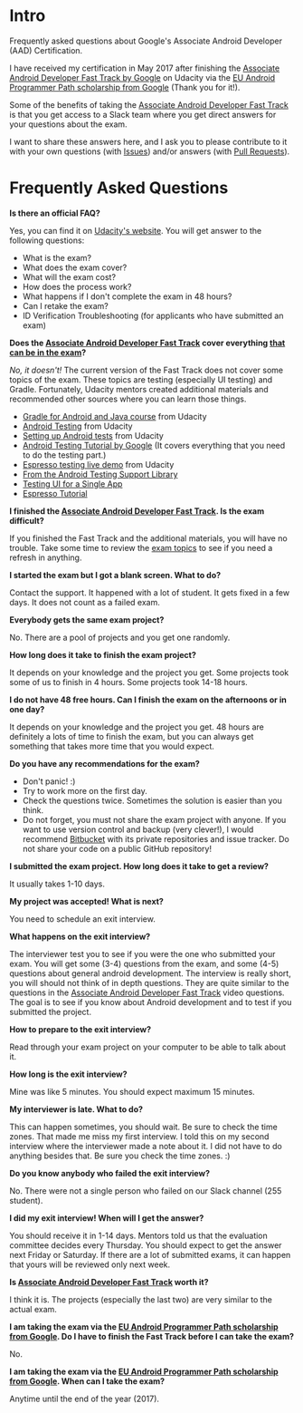 # Intro

Frequently asked questions about Google's Associate Android Developer (AAD) Certification.

I have received my certification in May 2017 after finishing the [Associate Android Developer Fast Track by Google](https://www.udacity.com/course/associate-android-developer-fast-track--nd818) on Udacity via the [EU Android Programmer Path scholarship from Google](https://www.udacity.com/google-scholarships) (Thank you for it!).

Some of the benefits of taking the [Associate Android Developer Fast Track](https://www.udacity.com/course/associate-android-developer-fast-track--nd818) is that you get access to a Slack team where you get direct answers for your questions about the exam.

I want to share these answers here, and I ask you to please contribute to it with your own questions (with [Issues](https://github.com/gabor-meszaros/aad-certification-faq/issues)) and/or answers (with [Pull Requests](https://github.com/gabor-meszaros/aad-certification-faq/pulls)).

# Frequently Asked Questions

**Is there an official FAQ?**

Yes, you can find it on [Udacity's website](https://www.udacity.com/google-certifications). You will get answer to the following questions:

  - What is the exam?
  - What does the exam cover?
  - What will the exam cost?
  - How does the process work?
  - What happens if I don't complete the exam in 48 hours?
  - Can I retake the exam?
  - ID Verification Troubleshooting (for applicants who have submitted an exam)

**Does the [Associate Android Developer Fast Track](https://www.udacity.com/course/associate-android-developer-fast-track--nd818) cover everything [that can be in the exam](https://www.udacity.com/google-certifications#exam-details)?**

*No, it doesn't!* The current version of the Fast Track does not cover some topics of the exam. These topics are testing (especially UI testing) and Gradle. Fortunately, Udacity mentors created additional materials and recommended other sources where you can learn those things. 

  - [Gradle for Android and Java course](https://www.udacity.com/course/gradle-for-android-and-java--ud867) from Udacity
  - [Android Testing](https://classroom.udacity.com/courses/ud867/lessons/3983839023/concepts/43479588550923) from Udacity
  - [Setting up Android tests](https://classroom.udacity.com/courses/ud867/lessons/3983839023/concepts/43260001340923) from Udacity
  - [Android Testing Tutorial by Google](https://codelabs.developers.google.com/codelabs/android-testing/index.html?index=..%2F..%2Findex#0) (It covers everything that you need to do the testing part.)
  - [Espresso testing live demo](https://youtu.be/NEsuF6Kc2WM?t=2h35m) from Udacity
  - [From the Android Testing Support Library](https://google.github.io/android-testing-support-library/docs/espresso/)
  - [Testing UI for a Single App](https://developer.android.com/training/testing/ui-testing/espresso-testing.html)
  - [Espresso Tutorial](http://www.vogella.com/tutorials/AndroidTestingEspresso/article.html)

**I finished the [Associate Android Developer Fast Track](https://www.udacity.com/course/associate-android-developer-fast-track--nd818). Is the exam difficult?**

If you finished the Fast Track and the additional materials, you will have no trouble. Take some time to review the [exam topics](https://www.udacity.com/google-certifications#exam-details) to see if you need a refresh in anything.

**I started the exam but I got a blank screen. What to do?**

Contact the support. It happened with a lot of student. It gets fixed in a few days. It does not count as a failed exam.

**Everybody gets the same exam project?**

No. There are a pool of projects and you get one randomly.

**How long does it take to finish the exam project?**

It depends on your knowledge and the project you get. Some projects took some of us to finish in 4 hours. Some projects took 14-18 hours.

**I do not have 48 free hours. Can I finish the exam on the afternoons or in one day?**

It depends on your knowledge and the project you get. 48 hours are definitely a lots of time to finish the exam, but you can always get something that takes more time that you would expect.

**Do you have any recommendations for the exam?**

  - Don't panic! :)
  - Try to work more on the first day.
  - Check the questions twice. Sometimes the solution is easier than you think.
  - Do not forget, you must not share the exam project with anyone. If you want to use version control and backup (very clever!), I would recommend [Bitbucket](https://bitbucket.org) with its private repositories and issue tracker. Do not share your code on a public GitHub repository!

**I submitted the exam project. How long does it take to get a review?**

It usually takes 1-10 days.

**My project was accepted! What is next?**

You need to schedule an exit interview.

**What happens on the exit interview?**

The interviewer test you to see if you were the one who submitted your exam. You will get some (3-4) questions from the exam, and some (4-5) questions about general android development. The interview is really short, you will should not think of in depth questions. They are quite similar to the questions in the [Associate Android Developer Fast Track](https://www.udacity.com/course/associate-android-developer-fast-track--nd818) video questions. The goal is to see if you know about Android development and to test if you submitted the project.

**How to prepare to the exit interview?**

Read through your exam project on your computer to be able to talk about it.

**How long is the exit interview?**

Mine was like 5 minutes. You should expect maximum 15 minutes.

**My interviewer is late. What to do?**

This can happen sometimes, you should wait. Be sure to check the time zones. That made me miss my first interview. I told this on my second interview where the interviewer made a note about it. I did not have to do anything besides that. Be sure you check the time zones. :)

**Do you know anybody who failed the exit interview?**

No. There were not a single person who failed on our Slack channel (255 student).

**I did my exit interview! When will I get the answer?**

You should receive it in 1-14 days. Mentors told us that the evaluation committee decides every Thursday. You should expect to get the answer next Friday or Saturday. If there are a lot of submitted exams, it can happen that yours will be reviewed only next week.

**Is [Associate Android Developer Fast Track](https://www.udacity.com/course/associate-android-developer-fast-track--nd818) worth it?**

I think it is. The projects (especially the last two) are very similar to the actual exam.

**I am taking the exam via the [EU Android Programmer Path scholarship from Google](https://www.udacity.com/google-scholarships). Do I have to finish the Fast Track before I can take the exam?**

No.

**I am taking the exam via the [EU Android Programmer Path scholarship from Google](https://www.udacity.com/google-scholarships). When can I take the exam?**

Anytime until the end of the year (2017).

